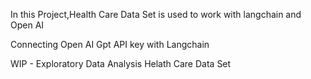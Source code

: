 In this Project,Health Care Data Set is used to work with langchain and Open AI

Connecting Open AI Gpt API key with Langchain 

WIP - Exploratory Data Analysis Helath Care Data Set

